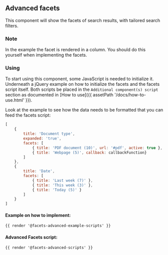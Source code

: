 ## Advanced facets

This component will show the facets of search results, with tailored search filters.

### Note

In the example the facet is rendered in a column. You should do this yourself when implementing the facets.

### Using

To start using this component, some JavaScript is needed to initialize it.<br>
Underneath a jQuery example on how to initialize the facets and the facets script itself.
Both scripts be placed in the `Additional component(s) script` section as documented in [How to use]({{ assetPath '/docs/how-to-use.html' }}).

Look at the example to see how the data needs to be formatted that you can feed the facets script:

```js
[
    {
        title: 'Document type',
        expanded: 'true',
        facets: [
            { title: 'PDF document (10)', url: '#pdf', active: true },
            { title: 'Webpage (5)', callback: callbackFunction}
        ]
    },
    {
        title: 'Date',
        facets: [
            { title: 'Last week (7)' },
            { title: 'This week (3)' },
            { title: 'Today (5)' }
        ]
    }
]
```

#### Example on how to implement:
```html
{{ render '@facets-advanced-example-scripts' }}
```

#### Advanced Facets script:
```html
{{ render '@facets-advanced-scripts' }}
```
